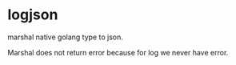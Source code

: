 # logjson
marshal native golang type to json.

Marshal does not return error because for log we never have error.
